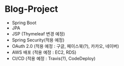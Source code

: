 # Blog-Project
- Spring Boot
- JPA
- JSP (Thymeleaf 변경 예정)
- Spring Security(적용 예정)
- OAuth 2.0 (적용 예정 : 구글, 페이스북(?), 카카오, 네이버)
- AWS 배포 (적용 예정 : EC2, RDS)
- CI/CD (적용 예정 : Travis(?), CodeDeploy)
